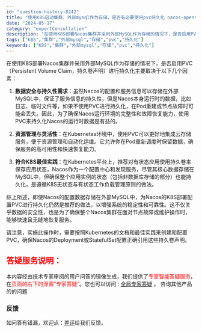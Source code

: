 ```yaml
---
id: "question-history-8242"
title: "使用K8S启动集群，外部mysql作为存储，是否有必要使用pvc持久化 nacos-opensource"
date: "2024-05-17"
category: "expertConsultation"
description: "在使用K8S部署Nacos集群并采用外部MySQL作为存储的情况下，是否启用PVC（Persistent Volume Claim，持久卷声明）进行持久化主要取决于以下几个因素：1. **数据安全与持久性需求**：虽然Nacos的配置和服务信息可以存储在外部MySQL中，保证了服务信息的持久性，但是"
tags: ["K8S","集群","外部mysql","存储","pvc","持久化"]
keywords: ["K8S","集群","外部mysql","存储","pvc","持久化"]
---
```


在使用K8S部署Nacos集群并采用外部MySQL作为存储的情况下，是否启用PVC（Persistent Volume Claim，持久卷声明）进行持久化主要取决于以下几个因素：

1. **数据安全与持久性需求**：虽然Nacos的配置和服务信息可以存储在外部MySQL中，保证了服务信息的持久性，但是Nacos本身运行时的数据，比如日志、临时文件等，如果不使用PVC进行持久化，在Pod重建或节点故障时可能会丢失。因此，为了确保Nacos运行环境的完整性和故障恢复能力，使用PVC来持久化Nacos的运行时数据是有益的。

2. **资源管理与灵活性**：在Kubernetes环境中，使用PVC可以更好地集成云存储服务，便于资源管理和自动化运维。它允许你在Pod重新调度时保留数据，确保服务的高可用性和快速恢复能力。

3. **符合K8S最佳实践**：在Kubernetes平台上，推荐对有状态应用使用持久卷来保存应用状态，Nacos作为一个配置中心和发现服务，尽管其核心数据存储在MySQL中，但确保整个应用实例的状态（包括非数据库存储的部分）也能持久化，是遵循K8S无状态与有状态工作负载管理原则的做法。

综上所述，即使Nacos的配置数据存储在外部MySQL中，为Nacos的K8S部署配置PVC进行持久化仍然是推荐的做法，以增强系统的稳定性和可靠性。这不仅关乎数据的安全性，也是为了确保整个Nacos集群在面对节点故障或维护操作时，能够快速且无缝地恢复服务。

请注意，实施此操作时，需要按照Kubernetes的文档和最佳实践来创建和配置PVC，确保Nacos的Deployment或StatefulSet配置正确引用这些持久卷声明。
## <font color="#FF0000">答疑服务说明：</font> 

本内容经由技术专家审阅的用户问答的镜像生成，我们提供了<font color="#FF0000">专家智能答疑服务</font>，在<font color="#FF0000">页面的右下的浮窗”专家答疑“</font>。您也可以访问 : [全局专家答疑](https://opensource.alibaba.com/chatBot) 。 咨询其他产品的的问题

### 反馈
如问答有错漏，欢迎点：[差评](https://ai.nacos.io/user/feedbackByEnhancerGradePOJOID?enhancerGradePOJOId=13593)给我们反馈。
